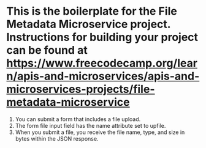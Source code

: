 # This is the boilerplate for the File Metadata Microservice project. Instructions for building your project can be found at https://www.freecodecamp.org/learn/apis-and-microservices/apis-and-microservices-projects/file-metadata-microservice

1.  You can submit a form that includes a file upload.
2.  The form file input field has the name attribute set to upfile.
3.  When you submit a file, you receive the file name, type, and size in bytes within the JSON response.

